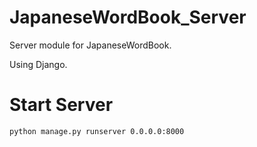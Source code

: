 # JapaneseWordBook_Server

Server module for JapaneseWordBook.    

Using Django.

# Start Server

`python manage.py runserver 0.0.0.0:8000`